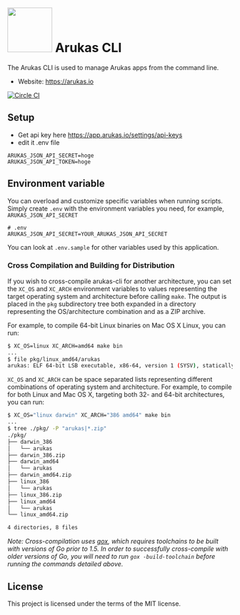 <img src="https://arukas.io/images/logo-orca.svg" alt="" width="100" /> Arukas CLI
==========

The Arukas CLI is used to manage Arukas apps from the command line.
* Website: https://arukas.io

[![Circle CI](https://circleci.com/gh/arukasio/cli.svg?style=shield)](https://circleci.com/gh/arukasio/cli)

## Setup

* Get api key here https://app.arukas.io/settings/api-keys
* edit it .env file

```
ARUKAS_JSON_API_SECRET=hoge
ARUKAS_JSON_API_TOKEN=hoge
```

## Environment variable

You can overload and customize specific variables when running scripts. Simply create `.env` with the environment variables you need, for example, `ARUKAS_JSON_API_SECRET`

```
# .env
ARUKAS_JSON_API_SECRET=YOUR_ARUKAS_JSON_API_SECRET
```

You can look at `.env.sample` for other variables used by this application.

### Cross Compilation and Building for Distribution

If you wish to cross-compile arukas-cli for another architecture, you can set the `XC_OS` and `XC_ARCH` environment variables to values representing the target operating system and architecture before calling `make`. The output is placed in the `pkg` subdirectory tree both expanded in a directory representing the OS/architecture combination and as a ZIP archive.

For example, to compile 64-bit Linux binaries on Mac OS X Linux, you can run:

```sh
$ XC_OS=linux XC_ARCH=amd64 make bin
...
$ file pkg/linux_amd64/arukas
arukas: ELF 64-bit LSB executable, x86-64, version 1 (SYSV), statically linked, not stripped
```

`XC_OS` and `XC_ARCH` can be space separated lists representing different combinations of operating system and architecture. For example, to compile for both Linux and Mac OS X, targeting both 32- and 64-bit architectures, you can run:

```sh
$ XC_OS="linux darwin" XC_ARCH="386 amd64" make bin
...
$ tree ./pkg/ -P "arukas|*.zip"
./pkg/
├── darwin_386
│   └── arukas
├── darwin_386.zip
├── darwin_amd64
│   └── arukas
├── darwin_amd64.zip
├── linux_386
│   └── arukas
├── linux_386.zip
├── linux_amd64
│   └── arukas
└── linux_amd64.zip

4 directories, 8 files
```

_Note: Cross-compilation uses [gox](https://github.com/mitchellh/gox), which requires toolchains to be built with versions of Go prior to 1.5. In order to successfully cross-compile with older versions of Go, you will need to run `gox -build-toolchain` before running the commands detailed above._

## License

This project is licensed under the terms of the MIT license.
